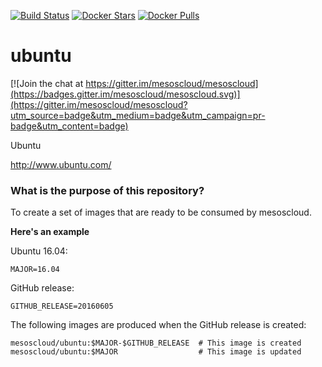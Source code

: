 [![Build Status](https://travis-ci.org/mesoscloud/ubuntu.svg?branch=master)](https://travis-ci.org/mesoscloud/ubuntu) [![Docker Stars](https://img.shields.io/docker/stars/mesoscloud/ubuntu.svg)](https://hub.docker.com/r/mesoscloud/ubuntu/) [![Docker Pulls](https://img.shields.io/docker/pulls/mesoscloud/ubuntu.svg)](https://hub.docker.com/r/mesoscloud/ubuntu/)

# ubuntu

[![Join the chat at https://gitter.im/mesoscloud/mesoscloud](https://badges.gitter.im/mesoscloud/mesoscloud.svg)](https://gitter.im/mesoscloud/mesoscloud?utm_source=badge&utm_medium=badge&utm_campaign=pr-badge&utm_content=badge)

Ubuntu

http://www.ubuntu.com/

### What is the purpose of this repository?

To create a set of images that are ready to be consumed by mesoscloud.

**Here's an example**

Ubuntu 16.04:

```text
MAJOR=16.04
```

GitHub release:

```text
GITHUB_RELEASE=20160605
```

The following images are produced when the GitHub release is created:

```text
mesoscloud/ubuntu:$MAJOR-$GITHUB_RELEASE  # This image is created
mesoscloud/ubuntu:$MAJOR                  # This image is updated
```
